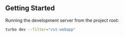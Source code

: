 ## Getting Started

Running the development server from the project root:

```bash
turbo dev --filter="vst-webapp"
```
